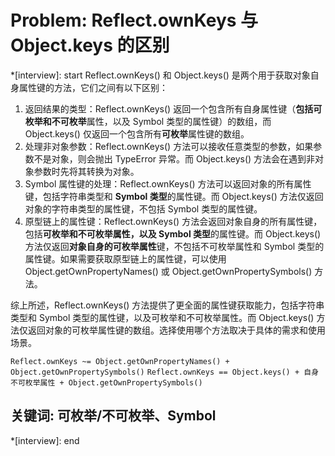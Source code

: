 # Problem: Reflect.ownKeys 与 Object.keys 的区别

*[interview]: start
Reflect.ownKeys() 和 Object.keys() 是两个用于获取对象自身属性键的方法，它们之间有以下区别：
1. 返回结果的类型：Reflect.ownKeys() 返回一个包含所有自身属性键（**包括可枚举和不可枚举**属性，以及 Symbol 类型的属性键）的数组，而 Object.keys() 仅返回一个包含所有**可枚举**属性键的数组。
2. 处理非对象参数：Reflect.ownKeys() 方法可以接收任意类型的参数，如果参数不是对象，则会抛出 TypeError 异常。而 Object.keys() 方法会在遇到非对象参数时先将其转换为对象。
3. Symbol 属性键的处理：Reflect.ownKeys() 方法可以返回对象的所有属性键，包括字符串类型和 **Symbol 类型**的属性键。而 Object.keys() 方法仅返回对象的字符串类型的属性键，不包括 Symbol 类型的属性键。
4. 原型链上的属性键：Reflect.ownKeys() 方法会返回对象自身的所有属性键，包括**可枚举和不可枚举属性，以及 Symbol 类型**的属性键。而 Object.keys() 方法仅返回**对象自身的可枚举属性**键，不包括不可枚举属性和 Symbol 类型的属性键。如果需要获取原型链上的属性键，可以使用 Object.getOwnPropertyNames() 或 Object.getOwnPropertySymbols() 方法。

综上所述，Reflect.ownKeys() 方法提供了更全面的属性键获取能力，包括字符串类型和 Symbol 类型的属性键，以及可枚举和不可枚举属性。而 Object.keys() 方法仅返回对象的可枚举属性键的数组。选择使用哪个方法取决于具体的需求和使用场景。

`Reflect.ownKeys ~= Object.getOwnPropertyNames() + Object.getOwnPropertySymbols()`
`Reflect.ownKeys == Object.keys() + 自身不可枚举属性 + Object.getOwnPropertySymbols()`

## 关键词: 可枚举/不可枚举、Symbol
*[interview]: end
